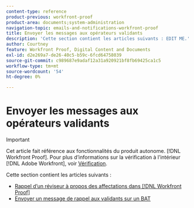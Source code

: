 ```yaml
---
content-type: reference
product-previous: workfront-proof
product-area: documents;system-administration
navigation-topic: emails-and-notifications-workfront-proof
title: Envoyer les messages aux opérateurs validants
description: 'Cette section contient les articles suivants : EDIT ME.'
author: Courtney
feature: Workfront Proof, Digital Content and Documents
exl-id: d2e269a7-de26-40c5-b59c-6fcd64758039
source-git-commit: c989687e9adaf12a31a920921bf8fb69425ca1c5
workflow-type: tm+mt
source-wordcount: '54'
ht-degree: 0%

---
```


# Envoyer les messages aux opérateurs validants

>[!IMPORTANT]
>
>Cet article fait référence aux fonctionnalités du produit autonome. [!DNL Workfront Proof]. Pour plus d’informations sur la vérification à l’intérieur [!DNL Adobe Workfront], voir [Vérification](../../../review-and-approve-work/proofing/proofing.md).

Cette section contient les articles suivants :

* [Rappel d’un réviseur à propos des affectations dans [!DNL Workfront Proof]](../../../workfront-proof/wp-emailsntfctns/messaging-reviewers/remind-reviewer-assignments-wp.md)
* [Envoyer un message de rappel aux validants sur un BAT](../../../workfront-proof/wp-emailsntfctns/messaging-reviewers/send-reminder-to-proof-reviewers.md)
